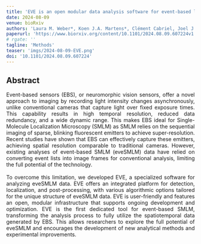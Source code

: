 ```yaml
---
title: 'EVE is an open modular data analysis software for event-based localization microscopy'
date: 2024-08-09
venue: bioRxiv
authors: 'Laura M. Weber*, Koen J.A. Martens*, Clément Cabriel, Joel J. Gates, Manon Albecq, Fredrik Vermeulen, Katarina Hein, Ignacio Izeddin, Ulrike Endesfelder'
paperurl: 'https://www.biorxiv.org/content/10.1101/2024.08.09.607224v1.abstract'
# rgate: ''
tagline: 'Methods'
teaser: 'imgs/2024-08-09-EVE.png'
doi: '10.1101/2024.08.09.607224'
---
```


<h2> Abstract </h2>
<p align= "justify">
Event-based sensors (EBS), or neuromorphic vision sensors, offer a novel approach to imaging by recording light intensity changes asynchronously, unlike conventional cameras that capture light over fixed exposure times. This capability results in high temporal resolution, reduced data redundancy, and a wide dynamic range. This makes EBS ideal for Single-Molecule Localization Microscopy (SMLM) as SMLM relies on the sequential imaging of sparse, blinking fluorescent emitters to achieve super-resolution. Recent studies have shown that EBS can effectively capture these emitters, achieving spatial resolution comparable to traditional cameras. However, existing analyses of event-based SMLM (eveSMLM) data have relied on converting event lists into image frames for conventional analysis, limiting the full potential of the technology.
<br><br>
To overcome this limitation, we developed EVE, a specialized software for analyzing eveSMLM data. EVE offers an integrated platform for detection, localization, and post-processing, with various algorithmic options tailored for the unique structure of eveSMLM data. EVE is user-friendly and features an open, modular infrastructure that supports ongoing development and optimization. EVE is the first dedicated tool for event-based SMLM, transforming the analysis process to fully utilize the spatiotemporal data generated by EBS. This allows researchers to explore the full potential of eveSMLM and encourages the development of new analytical methods and experimental improvements.